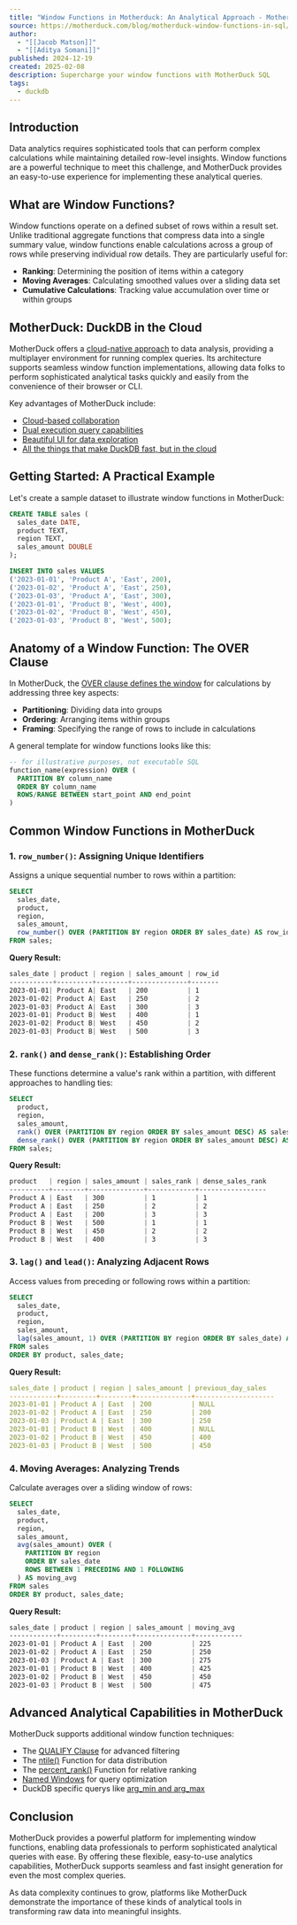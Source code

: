 ```yaml
---
title: "Window Functions in Motherduck: An Analytical Approach - MotherDuck Blog"
source: https://motherduck.com/blog/motherduck-window-functions-in-sql/
author:
  - "[[Jacob Matson]]"
  - "[[Aditya Somani]]"
published: 2024-12-19
created: 2025-02-08
description: Supercharge your window functions with MotherDuck SQL
tags:
  - duckdb
---
```

## Introduction

Data analytics requires sophisticated tools that can perform complex calculations while maintaining detailed row-level insights. Window functions are a powerful technique to meet this challenge, and MotherDuck provides an easy-to-use experience for implementing these analytical queries.

## What are Window Functions?

Window functions operate on a defined subset of rows within a result set. Unlike traditional aggregate functions that compress data into a single summary value, window functions enable calculations across a group of rows while preserving individual row details. They are particularly useful for:

- **Ranking**: Determining the position of items within a category
- **Moving Averages**: Calculating smoothed values over a sliding data set
- **Cumulative Calculations**: Tracking value accumulation over time or within groups

## MotherDuck: DuckDB in the Cloud

MotherDuck offers a [cloud-native approach](https://motherduck.com/docs/concepts/architecture-and-capabilities/) to data analysis, providing a multiplayer environment for running complex queries. Its architecture supports seamless window function implementations, allowing data folks to perform sophisticated analytical tasks quickly and easily from the convenience of their browser or CLI.

Key advantages of MotherDuck include:

- [Cloud-based collaboration](https://motherduck.com/docs/key-tasks/sharing-data/sharing-within-org/)
- [Dual execution query capabilities](https://motherduck.com/docs/concepts/architecture-and-capabilities/#dual-execution)
- [Beautiful UI for data exploration](https://motherduck.com/docs/getting-started/motherduck-quick-tour/)
- [All the things that make DuckDB fast, but in the cloud](https://duckdb.org/why_duckdb.html#fast)

## Getting Started: A Practical Example

Let's create a sample dataset to illustrate window functions in MotherDuck:

```sql
CREATE TABLE sales (  
  sales_date DATE,  
  product TEXT,  
  region TEXT,  
  sales_amount DOUBLE  
);

INSERT INTO sales VALUES  
('2023-01-01', 'Product A', 'East', 200),  
('2023-01-02', 'Product A', 'East', 250),  
('2023-01-03', 'Product A', 'East', 300),  
('2023-01-01', 'Product B', 'West', 400),  
('2023-01-02', 'Product B', 'West', 450),  
('2023-01-03', 'Product B', 'West', 500);  
```

## Anatomy of a Window Function: The OVER Clause

In MotherDuck, the [OVER clause defines the window](https://duckdb.org/docs/sql/functions/window_functions.html) for calculations by addressing three key aspects:

- **Partitioning**: Dividing data into groups
- **Ordering**: Arranging items within groups
- **Framing**: Specifying the range of rows to include in calculations

A general template for window functions looks like this:

```sql
-- for illustrative purposes, not executable SQL
function_name(expression) OVER (  
  PARTITION BY column_name  
  ORDER BY column_name  
  ROWS/RANGE BETWEEN start_point AND end_point  
)  
```

## Common Window Functions in MotherDuck

### 1\. `row_number()`: Assigning Unique Identifiers

Assigns a unique sequential number to rows within a partition:

```sql
SELECT  
  sales_date,  
  product,  
  region,  
  sales_amount,  
  row_number() OVER (PARTITION BY region ORDER BY sales_date) AS row_id  
FROM sales;  
```

**Query Result:**

```css
sales_date | product | region | sales_amount | row_id  
-----------+---------+--------+--------------+-------  
2023-01-01| Product A| East   | 200          | 1  
2023-01-02| Product A| East   | 250          | 2  
2023-01-03| Product A| East   | 300          | 3  
2023-01-01| Product B| West   | 400          | 1  
2023-01-02| Product B| West   | 450          | 2  
2023-01-03| Product B| West   | 500          | 3  
```

### 2\. `rank()` and `dense_rank()`: Establishing Order

These functions determine a value's rank within a partition, with different approaches to handling ties:

```sql
SELECT  
  product,  
  region,  
  sales_amount,  
  rank() OVER (PARTITION BY region ORDER BY sales_amount DESC) AS sales_rank,  
  dense_rank() OVER (PARTITION BY region ORDER BY sales_amount DESC) AS dense_sales_rank  
FROM sales;  
```

**Query Result:**

```css
product   | region | sales_amount | sales_rank | dense_sales_rank  
----------+--------+--------------+------------+-----------------  
Product A | East   | 300          | 1          | 1  
Product A | East   | 250          | 2          | 2  
Product A | East   | 200          | 3          | 3  
Product B | West   | 500          | 1          | 1  
Product B | West   | 450          | 2          | 2  
Product B | West   | 400          | 3          | 3  
```

### 3\. `lag()` and `lead()`: Analyzing Adjacent Rows

Access values from preceding or following rows within a partition:

```sql
SELECT  
  sales_date,  
  product,  
  region,  
  sales_amount,  
  lag(sales_amount, 1) OVER (PARTITION BY region ORDER BY sales_date) AS previous_day_sales  
FROM sales
ORDER BY product, sales_date;  
```

**Query Result:**

```yaml
sales_date | product | region | sales_amount | previous_day_sales  
------------+---------+--------+--------------+--------------------  
2023-01-01 | Product A | East  | 200          | NULL  
2023-01-02 | Product A | East  | 250          | 200  
2023-01-03 | Product A | East  | 300          | 250  
2023-01-01 | Product B | West  | 400          | NULL  
2023-01-02 | Product B | West  | 450          | 400  
2023-01-03 | Product B | West  | 500          | 450  
```

### 4\. Moving Averages: Analyzing Trends

Calculate averages over a sliding window of rows:

```sql
SELECT  
  sales_date,  
  product,  
  region,  
  sales_amount,  
  avg(sales_amount) OVER (  
    PARTITION BY region  
    ORDER BY sales_date  
    ROWS BETWEEN 1 PRECEDING AND 1 FOLLOWING  
  ) AS moving_avg  
FROM sales
ORDER BY product, sales_date;  
```

**Query Result:**

```css
sales_date | product | region | sales_amount | moving_avg  
------------+---------+--------+--------------+------------  
2023-01-01 | Product A | East  | 200          | 225  
2023-01-02 | Product A | East  | 250          | 250  
2023-01-03 | Product A | East  | 300          | 275  
2023-01-01 | Product B | West  | 400          | 425  
2023-01-02 | Product B | West  | 450          | 450  
2023-01-03 | Product B | West  | 500          | 475  
```

## Advanced Analytical Capabilities in MotherDuck

MotherDuck supports additional window function techniques:

- The [QUALIFY Clause](https://duckdb.org/docs/sql/query_syntax/qualify.html) for advanced filtering
- The [ntile()](https://duckdb.org/docs/sql/functions/window_functions.html#ntilenum_buckets) Function for data distribution
- The [percent\_rank()](https://duckdb.org/docs/sql/functions/window_functions.html#percent_rank) Function for relative ranking
- [Named Windows](https://duckdb.org/docs/sql/query_syntax/window.html) for query optimization
- DuckDB specific querys like [arg\_min and arg\_max](https://duckdb.org/docs/sql/functions/aggregates.html#arg_maxarg-val)

## Conclusion

MotherDuck provides a powerful platform for implementing window functions, enabling data professionals to perform sophisticated analytical queries with ease. By offering these flexible, easy-to-use analytics capabilities, MotherDuck supports seamless and fast insight generation for even the most complex queries.

As data complexity continues to grow, platforms like MotherDuck demonstrate the importance of these kinds of analytical tools in transforming raw data into meaningful insights.


